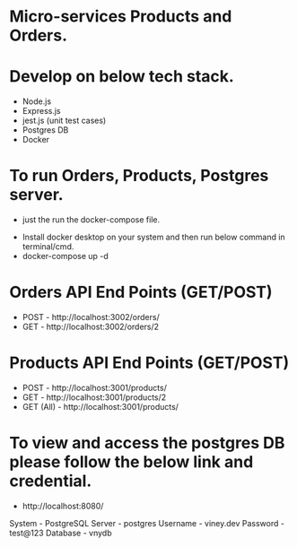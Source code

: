 # Micro-services Products and Orders.

# Develop on below tech stack.
* Node.js
* Express.js
* jest.js (unit test cases)
* Postgres DB
* Docker

# To run Orders, Products, Postgres server.
- just the run the docker-compose file.

* Install docker desktop on your system and then run below command in terminal/cmd.
* docker-compose up -d

# Orders API End Points (GET/POST)

* POST - http://localhost:3002/orders/
* GET - http://localhost:3002/orders/2

# Products API End Points (GET/POST)

* POST - http://localhost:3001/products/
* GET - http://localhost:3001/products/2
* GET (All) - http://localhost:3001/products/


# To view and access the postgres DB please follow the below link and credential.

* http://localhost:8080/

System - PostgreSQL
Server - postgres
Username - viney.dev
Password - test@123
Database - vnydb

